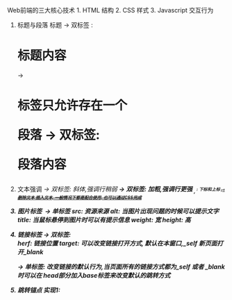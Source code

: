 Web前端的三大核心技术
    1. HTML 结构
    2. CSS  样式
    3. Javascript 交互行为
 

 

 1. 标题与段落
    标题 -> 双标签 : <h1>标题内容</h1> -> <h6></h6>
    <h1> 标签只允许存在一个

    段落 -> 双标签: <p>段落内容</p>

2. 文本强调
    <em> -> 双标签: 斜体,强调行稍弱
    <strong> -> 双标签: 加粗,强调行更强
    <sub>,<sup> : 下标和上标
    <del>,<ins> : 删除文本 插入文本, 一般情况下都是配合使用, 也可以通过CSS完成

3. 图片标签
    <img> -> 单标签
         src: 资源来源
         alt: 当图片出现问题的时候可以提示文字
         title: 当鼠标悬停到图片时可以有提示信息
         weight: 宽
         height: 高

4. 链接标签
    <a> -> 双标签:  
        herf: 链接位置
        target: 可以改变链接打开方式, 默认在本窗口,_self 新页面打开_blank
    <base> -> 单标签: 改变链接的默认行为,当页面所有的链接方式都为_self 或者 _blank时可以在 head部分加入base标签来改变默认的跳转方式

5. 跳转锚点
    实现1:
            
